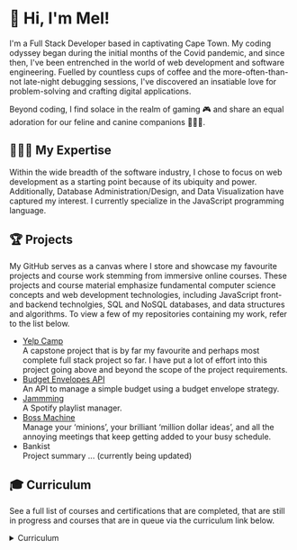 # 👋 Hi, I'm Mel!

I'm a Full Stack Developer based in captivating Cape Town. My coding odyssey began during the initial months of the Covid pandemic, and since then, I've been entrenched in the world of web development and software engineering. Fuelled by countless cups of coffee and the more-often-than-not late-night debugging sessions, I've discovered an insatiable love for problem-solving and crafting digital applications.

Beyond coding, I find solace in the realm of gaming 🎮 and share an equal adoration for our feline and canine companions 🐶🩵😺. 

## 👩🏼‍💻 My Expertise
Within the wide breadth of the software industry, I chose to focus on web development as a starting point because of its ubiquity and power. Additionally, Database Administration/Design, and Data Visualization have captured my interest. I currently specialize in the JavaScript programming language.

<div></div>

## 🏆 Projects
My GitHub serves as a canvas where I store and showcase my favourite projects and course work stemming from immersive online courses. These projects and course material emphasize fundamental computer science concepts and web development technologies, including JavaScript front- and backend technolgies, SQL and NoSQL databases, and data structures and algorithms. To view a few of my repositories containing my work, refer to the list below. 

* [Yelp Camp](https://github.com/melissaveraherbst/yelp-camp_camp-review-web-app)  
A capstone project that is by far my favourite and perhaps most complete full stack project so far. I have put a lot of effort into this project going above and beyond the scope of the project requirements.
* [Budget Envelopes API](https://github.com/melissaveraherbst/envelope-budget-api)  
An API to manage a simple budget using a budget envelope strategy. 
* [Jammming](https://github.com/melissaveraherbst/jammming_spotify-playlist-manager)  
A Spotify playlist manager.
* [Boss Machine](https://github.com/melissaveraherbst/boss-machine)  
Manage your ‘minions’, your brilliant ‘million dollar ideas’, and all the annoying meetings that keep getting added to your busy schedule.
* Bankist  
Project summary ... (currently being updated)

## 🎓 Curriculum
See a full list of courses and certifications that are completed, that are still in progress and courses that are in queue via the curriculum link below.

<details>

<summary>Curriculum</summary>

Note that many of the courses mentioned get regular updates (often yearly) to stay relevant. In some instances, like with "The Web Developer Bootcamp", it states that it is a 2024 course online, although I completed the course in 2021.

<br><br>
  
| Completed | In Progress | Queued |
| ----------------------------------------------------- | ---------------------------- | ----------------------------------------------- |
| [The Web Developer Bootcamp](https://www.udemy.com/course/the-web-developer-bootcamp/) | [Backend Engineer Career Path](https://www.codecademy.com/learn/paths/back-end-engineer-career-path) | [AWS Certified Cloud Practitioner Course CLF-C02](https://www.udemy.com/course/aws-certified-cloud-practitioner-new/) | [comment]: # (END OF ROW 1)
| [The Complete JavaScript Course](https://www.udemy.com/course/the-complete-javascript-course/) | | [Data Science Foundations](https://www.codecademy.com/learn/paths/data-science-foundations)| [comment]: # (END OF ROW 2)
| [JavaScript Algorithms and Data Structures Masterclass](https://www.udemy.com/course/js-algorithms-and-data-structures-masterclass/) | | [Learn TypeScript](https://www.codecademy.com/learn/learn-typescript) | [comment]: # (END OF ROW 3)
| [Building Interactive Websites](https://www.codecademy.com/learn/build-interactive-websites) | | [Learn Go](https://www.codecademy.com/enrolled/courses/learn-go) | [comment]: # (END OF ROW 4)
| [Learn JavaScript](https://www.codecademy.com/learn/introduction-to-javascript) | | | [comment]: # (END OF LINE 5)
| [Learn Intermediate JavaScript](https://www.codecademy.com/enrolled/courses/learn-intermediate-javascript) | | | [comment]: # (END OF LINE 6)
| [Learn Node.js](https://www.codecademy.com/enrolled/courses/learn-node-js) | | | [comment]: # (END OF LINE 9)
| [Learn React](https://www.codecademy.com/enrolled/courses/react-101) | | | [comment]: # (END OF LINE 10)

</details>


